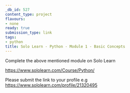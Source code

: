 ```yaml
---
_db_id: 527
content_type: project
flavours:
- none
ready: true
submission_type: link
tags:
- python
title: Solo Learn - Python - Module 1 - Basic Concepts
---
```


Complete the above mentioned module on Solo Learn

https://www.sololearn.com/Course/Python/

Please submit the link to your profile e.g https://www.sololearn.com/profile/21320495